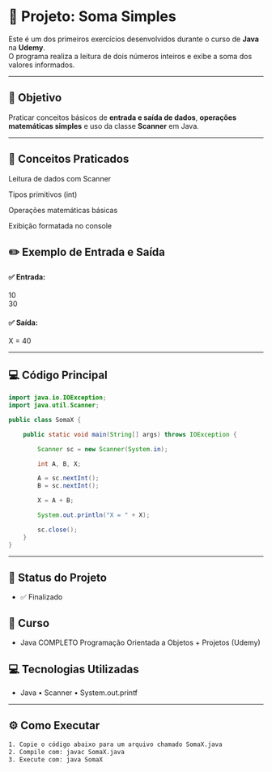 # 🧮 Projeto: Soma Simples

Este é um dos primeiros exercícios desenvolvidos durante o curso de **Java** na **Udemy**.  
O programa realiza a leitura de dois números inteiros e exibe a soma dos valores informados.

---

## 🎯 Objetivo
Praticar conceitos básicos de **entrada e saída de dados**, **operações matemáticas simples** e uso da classe **Scanner** em Java.

---

## 📘 Conceitos Praticados

Leitura de dados com Scanner

Tipos primitivos (int)

Operações matemáticas básicas

Exibição formatada no console

## ✏️ Exemplo de Entrada e Saída
#### ✅ **Entrada:**

10  
30

#### ✅ **Saída:**

X = 40

---

## 💻 Código Principal

```java
import java.io.IOException;
import java.util.Scanner;

public class SomaX {

    public static void main(String[] args) throws IOException {

        Scanner sc = new Scanner(System.in);

        int A, B, X;

        A = sc.nextInt();
        B = sc.nextInt();

        X = A + B;

        System.out.println("X = " + X);

        sc.close();
    }
}
```
---

## 📌 Status do Projeto
- ✅ Finalizado

## 📁 Curso
- Java COMPLETO Programação Orientada a Objetos + Projetos (Udemy)

## 💻 Tecnologias Utilizadas
- Java • Scanner • System.out.printf 

---

## ⚙️ Como Executar

```bash
1. Copie o código abaixo para um arquivo chamado SomaX.java
2. Compile com: javac SomaX.java
3. Execute com: java SomaX
